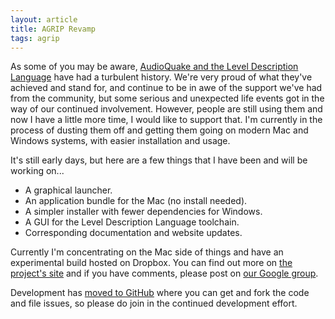 ```yaml
---
layout: article
title: AGRIP Revamp
tags: agrip
---
```

As some of you may be aware, [AudioQuake and the Level Description Language](http://agrip.org.uk/) have had a turbulent history.  We're very proud of what they've achieved and stand for, and continue to be in awe of the support we've had from the community, but some serious and unexpected life events got in the way of our continued involvement.  However, people are still using them and now I have a little more time, I would like to support that.  I'm currently in the process of dusting them off and getting them going on modern Mac and Windows systems, with easier installation and usage.

It's still early days, but here are a few things that I have been and will be working on...

 * A graphical launcher.
 * An application bundle for the Mac (no install needed).
 * A simpler installer with fewer dependencies for Windows.
 * A GUI for the Level Description Language toolchain.
 * Corresponding documentation and website updates.

Currently I'm concentrating on the Mac side of things and have an experimental build hosted on Dropbox.  You can find out more on [the project's site](http://agrip.org.uk) and if you have comments, please post on [our Google group](https://groups.google.com/group/agrip-project).

Development has [moved to GitHub](https://github.com/matatk/agrip) where you can get and fork the code and file issues, so please do join in the continued development effort.

